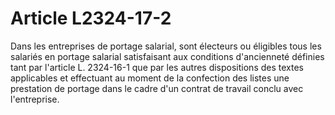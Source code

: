 # Article L2324-17-2

Dans les entreprises de portage salarial, sont électeurs ou éligibles tous les salariés en portage salarial satisfaisant aux conditions d'ancienneté définies tant par l'article L. 2324-16-1 que par les autres dispositions des textes applicables et effectuant au moment de la confection des listes une prestation de portage dans le cadre d'un contrat de travail conclu avec l'entreprise.